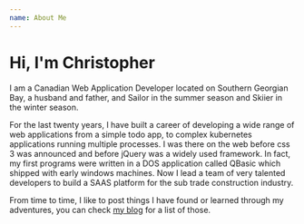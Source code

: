```yaml
---
name: About Me
---
```


# Hi, I'm Christopher

I am a Canadian Web Application Developer located on Southern Georgian Bay, a husband and father, and Sailor in the summer season and Skiier in the winter season.

For the last twenty years, I have built a career of developing a wide range of web applications from a simple todo app, to complex kubernetes applications running multiple processes. I was there on the web before css 3 was announced and before jQuery was a widely used framework. In fact, my first programs were written in a DOS application called QBasic which shipped with early windows machines. Now I lead a team of very talented developers to build a SAAS platform for the sub trade construction industry.

From time to time, I like to post things I have found or learned through my adventures, you can check [my blog](/blog) for a list of those.
